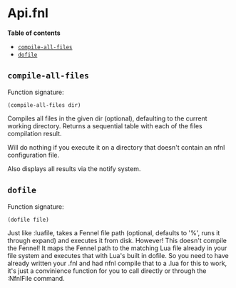 # Api.fnl

**Table of contents**

- [`compile-all-files`](#compile-all-files)
- [`dofile`](#dofile)

## `compile-all-files`
Function signature:

```
(compile-all-files dir)
```

Compiles all files in the given dir (optional), defaulting to the current working directory. Returns a sequential table with each of the files compilation result.

  Will do nothing if you execute it on a directory that doesn't contain an nfnl configuration file.

  Also displays all results via the notify system.

## `dofile`
Function signature:

```
(dofile file)
```

Just like :luafile, takes a Fennel file path (optional, defaults to '%', runs it through expand) and executes it from disk. However! This doesn't compile the Fennel! It maps the Fennel path to the matching Lua file already in your file system and executes that with Lua's built in dofile. So you need to have already written your .fnl and had nfnl compile that to a .lua for this to work, it's just a convinience function for you to call directly or through the :NfnlFile command.


<!-- Generated with Fenneldoc v1.0.1
     https://gitlab.com/andreyorst/fenneldoc -->
